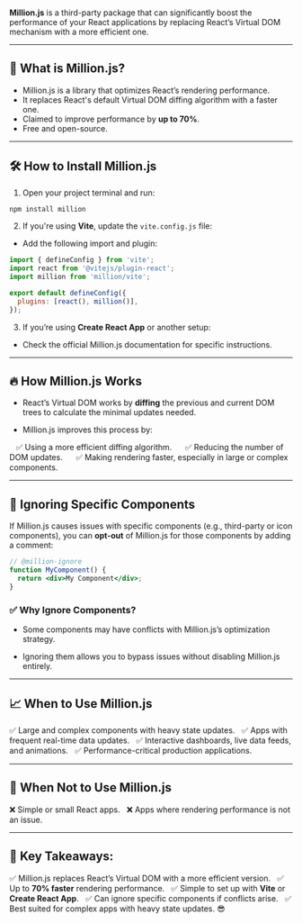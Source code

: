 ### 

**Million.js** is a third-party package that can significantly boost the performance of your React applications by replacing React’s Virtual DOM mechanism with a more efficient one.

---
## 🚀 **What is Million.js?**

- Million.js is a library that optimizes React’s rendering performance.  
- It replaces React's default Virtual DOM diffing algorithm with a faster one.  
- Claimed to improve performance by **up to 70%**.  
- Free and open-source.  

---
## 🛠️ **How to Install Million.js**

1. Open your project terminal and run:

```bash
npm install million
```


2. If you're using **Vite**, update the `vite.config.js` file:

- Add the following import and plugin:

```javascript
import { defineConfig } from 'vite';
import react from '@vitejs/plugin-react';
import million from 'million/vite';

export default defineConfig({
  plugins: [react(), million()],
});
```

3. If you’re using **Create React App** or another setup:

- Check the official Million.js documentation for specific instructions.  
---
## 🔥 **How Million.js Works**

- React’s Virtual DOM works by **diffing** the previous and current DOM trees to calculate the minimal updates needed.  

- Million.js improves this process by:  

   ✅ Using a more efficient diffing algorithm.  
   ✅ Reducing the number of DOM updates.  
   ✅ Making rendering faster, especially in large or complex components.  


---
## 🚫 **Ignoring Specific Components**  

If Million.js causes issues with specific components (e.g., third-party or icon components), you can **opt-out** of Million.js for those components by adding a comment:

```jsx
// @million-ignore
function MyComponent() {
  return <div>My Component</div>;
}
```

### ✅ **Why Ignore Components?**  

- Some components may have conflicts with Million.js’s optimization strategy.  

- Ignoring them allows you to bypass issues without disabling Million.js entirely.  

---

## 📈 **When to Use Million.js**

✅ Large and complex components with heavy state updates.  
✅ Apps with frequent real-time data updates.  
✅ Interactive dashboards, live data feeds, and animations.  
✅ Performance-critical production applications.  

---
## 🚫 **When Not to Use Million.js**

❌ Simple or small React apps.  
❌ Apps where rendering performance is not an issue.  


---

## 🌟 **Key Takeaways:**  

✅ Million.js replaces React’s Virtual DOM with a more efficient version.  
✅ Up to **70% faster** rendering performance.  
✅ Simple to set up with **Vite** or **Create React App**.  
✅ Can ignore specific components if conflicts arise.  
✅ Best suited for complex apps with heavy state updates. 😎
